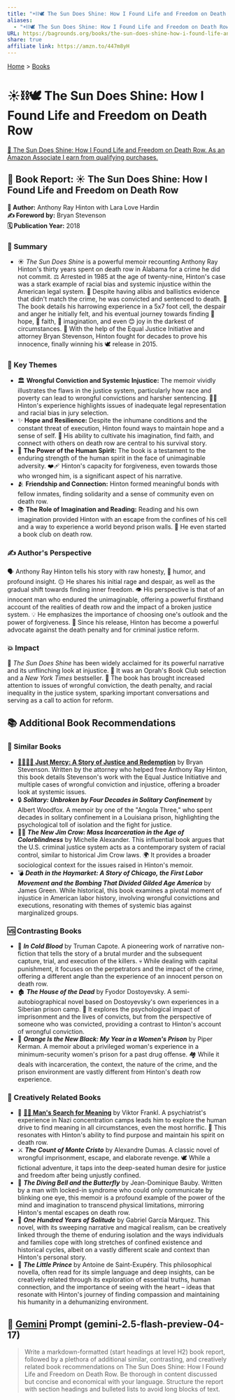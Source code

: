 ```yaml
---
title: "☀️⛓️🕊️ The Sun Does Shine: How I Found Life and Freedom on Death Row"
aliases:
  - "☀️⛓️🕊️ The Sun Does Shine: How I Found Life and Freedom on Death Row"
URL: https://bagrounds.org/books/the-sun-does-shine-how-i-found-life-and-freedom-on-death-row
share: true
affiliate link: https://amzn.to/447m8yH
---
```

[Home](../index.md) > [Books](./index.md)  
# ☀️⛓️🕊️ The Sun Does Shine: How I Found Life and Freedom on Death Row  
[🛒 The Sun Does Shine: How I Found Life and Freedom on Death Row. As an Amazon Associate I earn from qualifying purchases.](https://amzn.to/447m8yH)  
  
## 📖 Book Report: ☀️ The Sun Does Shine: How I Found Life and Freedom on Death Row  
  
**👤 Author:** Anthony Ray Hinton with Lara Love Hardin  
**✍️ Foreword by:** Bryan Stevenson  
**🗓️ Publication Year:** 2018  
  
### 📝 Summary  
  
* ☀️ *The Sun Does Shine* is a powerful memoir recounting Anthony Ray Hinton's thirty years spent on death row in Alabama for a crime he did not commit. ⚖️ Arrested in 1985 at the age of twenty-nine, Hinton's case was a stark example of racial bias and systemic injustice within the American legal system. 📜 Despite having alibis and ballistics evidence that didn't match the crime, he was convicted and sentenced to death. 🚪 The book details his harrowing experience in a 5x7 foot cell, the despair and anger he initially felt, and his eventual journey towards finding 🌟 hope, 🙏 faith, 💭 imagination, and even 😊 joy in the darkest of circumstances. 🤝 With the help of the Equal Justice Initiative and attorney Bryan Stevenson, Hinton fought for decades to prove his innocence, finally winning his 🕊️ release in 2015.  
  
### 🔑 Key Themes  
  
* 🏛️ **Wrongful Conviction and Systemic Injustice:** The memoir vividly illustrates the flaws in the justice system, particularly how race and poverty can lead to wrongful convictions and harsher sentencing. 👨‍⚖️ Hinton's experience highlights issues of inadequate legal representation and racial bias in jury selection.  
* ✨ **Hope and Resilience:** Despite the inhumane conditions and the constant threat of execution, Hinton found ways to maintain hope and a sense of self. 🧠 His ability to cultivate his imagination, find faith, and connect with others on death row are central to his survival story.  
* 💪 **The Power of the Human Spirit:** The book is a testament to the enduring strength of the human spirit in the face of unimaginable adversity. ❤️‍🩹 Hinton's capacity for forgiveness, even towards those who wronged him, is a significant aspect of his narrative.  
* 🫂 **Friendship and Connection:** Hinton formed meaningful bonds with fellow inmates, finding solidarity and a sense of community even on death row.  
* 📚 **The Role of Imagination and Reading:** Reading and his own imagination provided Hinton with an escape from the confines of his cell and a way to experience a world beyond prison walls. 📖 He even started a book club on death row.  
  
### ✍️ Author's Perspective  
  
🗣️ Anthony Ray Hinton tells his story with raw honesty, 🤣 humor, and profound insight. 😔 He shares his initial rage and despair, as well as the gradual shift towards finding inner freedom. 👁️ His perspective is that of an innocent man who endured the unimaginable, offering a powerful firsthand account of the realities of death row and the impact of a broken justice system. 💡 He emphasizes the importance of choosing one's outlook and the power of forgiveness. 📣 Since his release, Hinton has become a powerful advocate against the death penalty and for criminal justice reform.  
  
### 💥 Impact  
  
🌟 *The Sun Does Shine* has been widely acclaimed for its powerful narrative and its unflinching look at injustice. 🥇 It was an Oprah's Book Club selection and a *New York Times* bestseller. 📰 The book has brought increased attention to issues of wrongful conviction, the death penalty, and racial inequality in the justice system, sparking important conversations and serving as a call to action for reform.  
  
## 📚 Additional Book Recommendations  
  
### 👯 Similar Books  
  
* **[🧑🏿‍⚖️🔄 Just Mercy: A Story of Justice and Redemption](./just-mercy-a-story-of-justice-and-redemption.md)** by Bryan Stevenson. Written by the attorney who helped free Anthony Ray Hinton, this book details Stevenson's work with the Equal Justice Initiative and multiple cases of wrongful conviction and injustice, offering a broader look at systemic issues.  
* 🔒 ***Solitary: Unbroken by Four Decades in Solitary Confinement*** by Albert Woodfox. A memoir by one of the "Angola Three," who spent decades in solitary confinement in a Louisiana prison, highlighting the psychological toll of isolation and the fight for justice.  
* ✊🏿 ***The New Jim Crow: Mass Incarceration in the Age of Colorblindness*** by Michelle Alexander. This influential book argues that the U.S. criminal justice system acts as a contemporary system of racial control, similar to historical Jim Crow laws. 🌍 It provides a broader sociological context for the issues raised in Hinton's memoir.  
* 💣 ***Death in the Haymarket: A Story of Chicago, the First Labor Movement and the Bombing That Divided Gilded Age America*** by James Green. While historical, this book examines a pivotal moment of injustice in American labor history, involving wrongful convictions and executions, resonating with themes of systemic bias against marginalized groups.  
  
### 🆚 Contrasting Books  
  
* 🔪 ***In Cold Blood*** by Truman Capote. A pioneering work of narrative non-fiction that tells the story of a brutal murder and the subsequent capture, trial, and execution of the killers. 💀 While dealing with capital punishment, it focuses on the perpetrators and the impact of the crime, offering a different angle than the experience of an innocent person on death row.  
* 🏚️ ***The House of the Dead*** by Fyodor Dostoyevsky. A semi-autobiographical novel based on Dostoyevsky's own experiences in a Siberian prison camp. 🥺 It explores the psychological impact of imprisonment and the lives of convicts, but from the perspective of someone who was convicted, providing a contrast to Hinton's account of wrongful conviction.  
* 🍊 ***Orange Is the New Black: My Year in a Women's Prison*** by Piper Kerman. A memoir about a privileged woman's experience in a minimum-security women's prison for a past drug offense. 🏘️ While it deals with incarceration, the context, the nature of the crime, and the prison environment are vastly different from Hinton's death row experience.  
  
### 🎨 Creatively Related Books  
  
* 🧠 **[🔦💡 Man's Search for Meaning](./mans-search-for-meaning.md)** by Viktor Frankl. A psychiatrist's experience in Nazi concentration camps leads him to explore the human drive to find meaning in all circumstances, even the most horrific. 🙏 This resonates with Hinton's ability to find purpose and maintain his spirit on death row.  
* ⚔️ ***The Count of Monte Cristo*** by Alexandre Dumas. A classic novel of wrongful imprisonment, escape, and elaborate revenge. 🕊️ While a fictional adventure, it taps into the deep-seated human desire for justice and freedom after being unjustly confined.  
* 🦋 ***The Diving Bell and the Butterfly*** by Jean-Dominique Bauby. Written by a man with locked-in syndrome who could only communicate by blinking one eye, this memoir is a profound example of the power of the mind and imagination to transcend physical limitations, mirroring Hinton's mental escapes on death row.  
* 🏡 ***One Hundred Years of Solitude*** by Gabriel García Márquez. This novel, with its sweeping narrative and magical realism, can be creatively linked through the theme of enduring isolation and the ways individuals and families cope with long stretches of confined existence and historical cycles, albeit on a vastly different scale and context than Hinton's personal story.  
* 🤴 ***The Little Prince*** by Antoine de Saint-Exupéry. This philosophical novella, often read for its simple language and deep insights, can be creatively related through its exploration of essential truths, human connection, and the importance of seeing with the heart – ideas that resonate with Hinton's journey of finding compassion and maintaining his humanity in a dehumanizing environment.  
  
## 💬 [Gemini](../software/gemini.md) Prompt (gemini-2.5-flash-preview-04-17)  
> Write a markdown-formatted (start headings at level H2) book report, followed by a plethora of additional similar, contrasting, and creatively related book recommendations on The Sun Does Shine: How I Found Life and Freedom on Death Row. Be thorough in content discussed but concise and economical with your language. Structure the report with section headings and bulleted lists to avoid long blocks of text.